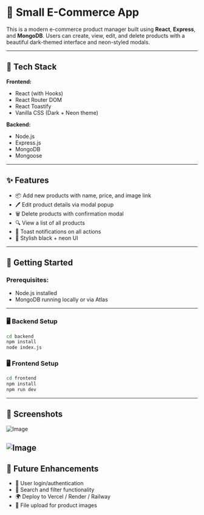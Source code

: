 # 🛒 Small E-Commerce App

This is a modern e-commerce product manager built using **React**, **Express**, and **MongoDB**. Users can create, view, edit, and delete products with a beautiful dark-themed interface and neon-styled modals.

---

## 🔧 Tech Stack

**Frontend:**
- React (with Hooks)
- React Router DOM
- React Toastify
- Vanilla CSS (Dark + Neon theme)

**Backend:**
- Node.js
- Express.js
- MongoDB
- Mongoose

---

## ✨ Features

- 📦 Add new products with name, price, and image link
- 🖊️ Edit product details via modal popup
- 🗑️ Delete products with confirmation modal
- 🔍 View a list of all products
- 🔔 Toast notifications on all actions
- 🎨 Stylish black + neon UI

---

## 🚀 Getting Started

### Prerequisites:
- Node.js installed
- MongoDB running locally or via Atlas

---

### 🖥️ Backend Setup

```bash
cd backend
npm install
node index.js

```

### 🖥️ Frontend Setup

```bash
cd frontend
npm install
npm run dev
```
---

## 📸 Screenshots
![Image](https://github.com/user-attachments/assets/2514d78e-13d0-453a-b209-a4170b4587b5)

![Image](https://github.com/user-attachments/assets/b2cfa8e8-858f-467d-b473-074f47ced541)
---

## 🧪 Future Enhancements
  - 🔐 User login/authentication
  - 🧠 Search and filter functionality
  - 🌍 Deploy to Vercel / Render / Railway
  - 📁 File upload for product images




